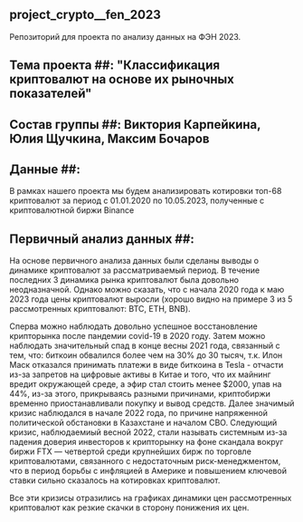 ## project_crypto__fen_2023
Репозиторий для проекта по анализу данных на ФЭН 2023. 

## Тема проекта ##: **"Классификация криптовалют на основе их рыночных показателей"**

## Состав группы ##: Виктория Карпейкина, Юлия Щучкина, Максим Бочаров

## Данные ##: 

В рамках нашего проекта мы будем анализировать котировки топ-68 криптовалют за период с 01.01.2020 по 10.05.2023, полученные с криптовалютной
биржи Binance

## Первичный анализ данных ##:

На основе первичного анализа данных были сделаны выводы о динамике криптовалют за рассматриваемый период. В течение последних 3 динамика рынка криптовалют была довольно неодназначной. Однако можно сказать, что с начала 2020 года к маю 2023 года цены криптовалют выросли (хорошо видно на примере 3 из 5 рассмотренных криптовалют: BTC, ETH, BNB). 

Сперва можно наблюдать довольно успешное восстановление крипторынка после пандемии covid-19 в 2020 году. Затем можно наблюдать значительный спад в конце весны 2021 года, связанный с тем, что: биткоин обвалился более чем на 30% до 30 тысяч, т.к. Илон Маск отказался принимать платежи в виде биткоина в Tesla - отчасти из-за запретов на цифровые активы в Китае и того, что их майнинг вредит окружающей среде, а эфир стал стоить менее $2000, упав на 44%, из-за этого, прикрываясь разными причинами, криптобиржи временно приостанавливали покупку и вывод средств. Далее значимый кризис наблюдался в начале 2022 года, по причине напряженной политической обстановки в Казахстане и началом СВО. Следующий кризис, наблюдаемиый весной 2022, стали называть системным из-за падения доверия инвесторов к крипторынку на фоне скандала вокруг биржи FTX — четвертой среди крупнейших бирж по торговле криптовалютами, связанного с недостаточным риск-менеджментом, что в период борьбы с инфляцией в Америке и повышением ключевой ставки сильно сказалось на котировках криптовалют.

Все эти кризисы отразились на графиках динамики цен рассмотренных криптовалют как резкие скачки в сторону понижения их цен.  
